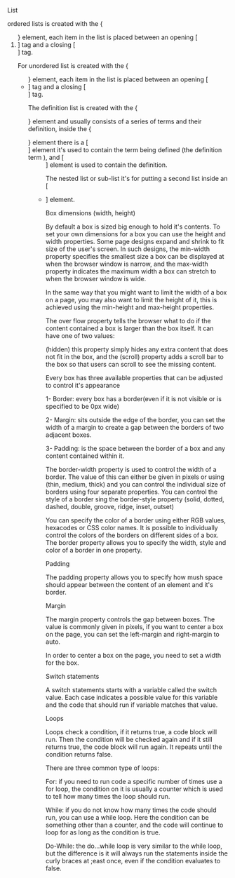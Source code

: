 List

ordered lists is created with the {<ol>} element, each item in the list is placed between an opening [<li>] tag and a closing [</li>] tag.

For unordered list is created with the {<ul>} element, each item in the list is placed between an opening [<li>] tag and a closing [</li>] tag.

The definition list is created with the {<dl>} element and usually consists of a series of terms and their definition, inside the {<dl>} element there is a [<dt>] element it's used to contain the term being defined (the definition term ), and [<dd>] element is used to contain the definition.

The nested list or sub-list it's for putting a second list inside an [<li>] element.

Box dimensions (width, height)

By default a box is sized big enough to hold it's contents. To set your own dimensions for a box you can use the height and width properties. Some page designs expand and shrink to fit size of the user's screen. In such designs, the min-width property specifies the smallest size a box can be displayed at when the browser window is narrow, and the max-width property indicates the maximum width a box can stretch to when the browser window is wide.

In the same way that you might want to limit the width of a box on a page, you may also want to limit the height of it, this is achieved using the min-height and max-height properties.

The over flow property tells the browser what to do if the content contained a box is larger than the box itself. It can have one of two values:

(hidden) this property simply hides any extra content that does not fit in the box, and the (scroll) property adds a scroll bar to the box so that users can scroll to see the missing content.

Every box has three available properties that can be adjusted to control it's appearance 

1- Border: every box has a border(even if it is not visible or is specified to be 0px wide)

2- Margin: sits outside the edge of the border, you can set the width of a margin to create a gap between the borders of two adjacent boxes.

3- Padding: is the space between the border of a box and any content contained within it.

The border-width property is used to control the width of a border. The value of this can either be given in pixels or using (thin, medium, thick) and you can control the individual size of borders using four separate properties. You can control the style of a border sing the border-style property (solid, dotted, dashed, double, groove, ridge, inset, outset)

You can specify the color of a border using either RGB values, hexacodes or CSS color names. It is possible to individually control the colors of the borders on different sides of a box. The border property allows you to specify the width, style and color of a border in one property.

Padding

The padding property allows you to specify how mush space should appear between the content of an element and it's border.

Margin

The margin property controls the gap between boxes. The value is commonly given in pixels, if you want to center a box on the page, you can set the left-margin and right-margin to auto.

In order to center a box on the page, you need to set a width for the box.




Switch statements

A switch statements starts with a variable called the switch value. Each case indicates a possible value for this variable and the code that should run if variable matches that value.

Loops

Loops check a condition, if it returns true, a code block will run. Then the condition will be checked again and if it still returns true, the code block will run again. It repeats until the condition returns false.

There are three common type of loops:

For: if you need to run code a specific number of times use a for loop, the condition on it is usually a counter which is used to tell how many times the loop should run.

While: if you do not know how many times the code should run, you can use a while loop. Here the condition can be something other than a counter, and the code will continue to loop for as long as the condition is true.

Do-While: the do...while loop is very similar to the while loop, but the difference is it will always run the statements inside the curly braces at ;east once, even if the condition evaluates to false.